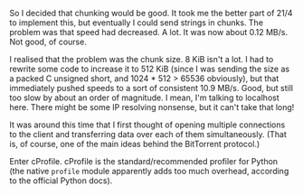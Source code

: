 So I decided that chunking would be good.
It took me the better part of 21/4 to implement this, but eventually I could send strings in chunks.
The problem was that speed had decreased. A lot. It was now about 0.12 MB/s. Not good, of course.

I realised that the problem was the chunk size. 8 KiB isn't a lot. I had to rewrite some code to increase it to 512 KiB (since I was sending the size as a packed C unsigned short, and 1024 * 512 > 65536 obviously), but that immediately pushed speeds to a sort of consistent 10.9 MB/s. Good, but still too slow by about an order of magnitude. I mean, I'm talking to localhost here. There might be some IP resolving nonsense, but it can't take that long!

It was around this time that I first thought of opening multiple connections to the client and transferring data over each of them simultaneously. (That is, of course, one of the main ideas behind the BitTorrent protocol.)

Enter cProfile. cProfile is the standard/recommended profiler for Python (the native `profile` module apparently adds too much overhead, according to the official Python docs).
